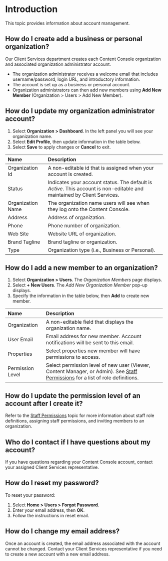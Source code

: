 #	Introduction

This topic provides information about account management.

## How do I create add a business or personal organization?

Our Client Services department creates each Content Console organization and associated organization administrator account.

* The organization administrator receives a welcome email that includes username/password, login URL, and introductory information.
* The account is set up as a business or personal account.
* Organization administrators can then add new members using **Add New Member** (Organization > Users > Add New Member).

## How do I update my organization administrator account?

1. Select **Organization > Dashboard**. In the left panel you will see your organization name.
2. Select **Edit Profile**, then update information in the table below.
3. Select **Save** to apply changes or **Cancel** to exit.

| Name         | Description                 |
|:-----------------|:-------------------------------------|
| Organization Id       | A non-editable id that is assigned when your account is created. |
| Status       | Indicates your account status. The default is *Active*. This account is non-editable and maintained by Client Services. |
| Organization Name       | The organization name users will see when they log onto the Content Console.                |
| Address       | Address of organization.  |
| Phone       | Phone number of organization.  |
| Web Site       | Website URL of organization.  |
| Brand Tagline      | Brand tagline or organization.  |
| Type      | Organization type (i.e., Business or Personal).  |

## How do I add a new member to an organization?

1. Select **Organization > Users**. The *Organization Members* page displays.
2. Select **+ New Users**. The *Add New Organization Member* pop-up displays.
3. Specify the information in the table below, then **Add** to create new member.

| Name         | Description                 |
|:-----------------|:-------------------------------------|
| Organization       | A non-editable field that displays the organization name. |
| User Email       | Email address for new member. Account notifications will be sent to this email. |
| Properties      | Select properties new member will have permissions to access. |
| Permission Level   | Select permission level of new user (Viewer, Content Manager, or Admin). See [Staff Permissions](../venom/permissions.md) for a list of role definitions.  |

## How do I update the permission level of an account after I create it?

Refer to the [Staff Permissions](../venom/permissions.md) topic for more information about staff role definitions, assigning staff permissions, and inviting members to an organization.

## Who do I contact if I have questions about my account?

If you have questions regarding your Content Console account, contact your assigned Client Services representative.

## How do I reset my password?

To reset your password:

1. Select **Home > Users > Forgot Password**.
2. Enter your email address, then **OK**.
3. Follow the instructions in reset email.

## How do I change my email address?

Once an account is created, the email address associated with the account cannot be changed. Contact your Client Services representative if you need to create a new account with a new email address.
